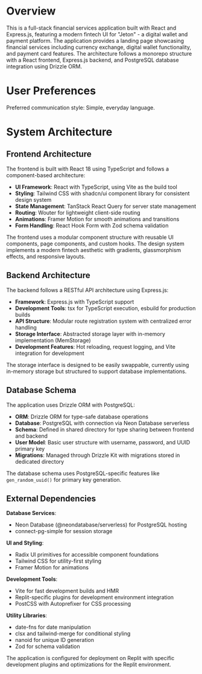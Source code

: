 # Overview

This is a full-stack financial services application built with React and Express.js, featuring a modern fintech UI for "Jeton" - a digital wallet and payment platform. The application provides a landing page showcasing financial services including currency exchange, digital wallet functionality, and payment card features. The architecture follows a monorepo structure with a React frontend, Express.js backend, and PostgreSQL database integration using Drizzle ORM.

# User Preferences

Preferred communication style: Simple, everyday language.

# System Architecture

## Frontend Architecture

The frontend is built with React 18 using TypeScript and follows a component-based architecture:

- **UI Framework**: React with TypeScript, using Vite as the build tool
- **Styling**: Tailwind CSS with shadcn/ui component library for consistent design system
- **State Management**: TanStack React Query for server state management
- **Routing**: Wouter for lightweight client-side routing
- **Animations**: Framer Motion for smooth animations and transitions
- **Form Handling**: React Hook Form with Zod schema validation

The frontend uses a modular component structure with reusable UI components, page components, and custom hooks. The design system implements a modern fintech aesthetic with gradients, glassmorphism effects, and responsive layouts.

## Backend Architecture

The backend follows a RESTful API architecture using Express.js:

- **Framework**: Express.js with TypeScript support
- **Development Tools**: tsx for TypeScript execution, esbuild for production builds
- **API Structure**: Modular route registration system with centralized error handling
- **Storage Interface**: Abstracted storage layer with in-memory implementation (MemStorage)
- **Development Features**: Hot reloading, request logging, and Vite integration for development

The storage interface is designed to be easily swappable, currently using in-memory storage but structured to support database implementations.

## Database Schema

The application uses Drizzle ORM with PostgreSQL:

- **ORM**: Drizzle ORM for type-safe database operations
- **Database**: PostgreSQL with connection via Neon Database serverless
- **Schema**: Defined in shared directory for type sharing between frontend and backend
- **User Model**: Basic user structure with username, password, and UUID primary key
- **Migrations**: Managed through Drizzle Kit with migrations stored in dedicated directory

The database schema uses PostgreSQL-specific features like `gen_random_uuid()` for primary key generation.

## External Dependencies

**Database Services**:
- Neon Database (@neondatabase/serverless) for PostgreSQL hosting
- connect-pg-simple for session storage

**UI and Styling**:
- Radix UI primitives for accessible component foundations
- Tailwind CSS for utility-first styling
- Framer Motion for animations

**Development Tools**:
- Vite for fast development builds and HMR
- Replit-specific plugins for development environment integration
- PostCSS with Autoprefixer for CSS processing

**Utility Libraries**:
- date-fns for date manipulation
- clsx and tailwind-merge for conditional styling
- nanoid for unique ID generation
- Zod for schema validation

The application is configured for deployment on Replit with specific development plugins and optimizations for the Replit environment.